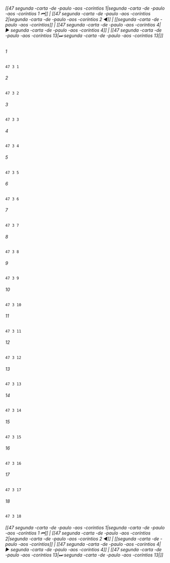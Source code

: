 
###### [[47 segunda -carta -de -paulo -aos -coríntios 1|segunda -carta -de -paulo -aos -coríntios 1 ⏮]] | [[47 segunda -carta -de -paulo -aos -coríntios 2|segunda -carta -de -paulo -aos -coríntios 2 ◀]] | [[segunda -carta -de -paulo -aos -coríntios]] | [[47 segunda -carta -de -paulo -aos -coríntios 4|▶ segunda -carta -de -paulo -aos -coríntios 4]] | [[47 segunda -carta -de -paulo -aos -coríntios 13|⏭ segunda -carta -de -paulo -aos -coríntios 13|]]

###### 1
``` verse
47 3 1 
```
###### 2
``` verse
47 3 2 
```
###### 3
``` verse
47 3 3 
```
###### 4
``` verse
47 3 4 
```
###### 5
``` verse
47 3 5 
```
###### 6
``` verse
47 3 6 
```
###### 7
``` verse
47 3 7 
```
###### 8
``` verse
47 3 8 
```
###### 9
``` verse
47 3 9 
```
###### 10
``` verse
47 3 10 
```
###### 11
``` verse
47 3 11 
```
###### 12
``` verse
47 3 12 
```
###### 13
``` verse
47 3 13 
```
###### 14
``` verse
47 3 14 
```
###### 15
``` verse
47 3 15 
```
###### 16
``` verse
47 3 16 
```
###### 17
``` verse
47 3 17 
```
###### 18
``` verse
47 3 18 
```

###### [[47 segunda -carta -de -paulo -aos -coríntios 1|segunda -carta -de -paulo -aos -coríntios 1 ⏮]] | [[47 segunda -carta -de -paulo -aos -coríntios 2|segunda -carta -de -paulo -aos -coríntios 2 ◀]] | [[segunda -carta -de -paulo -aos -coríntios]] | [[47 segunda -carta -de -paulo -aos -coríntios 4|▶ segunda -carta -de -paulo -aos -coríntios 4]] | [[47 segunda -carta -de -paulo -aos -coríntios 13|⏭ segunda -carta -de -paulo -aos -coríntios 13|]]

